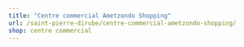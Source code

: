 ```yaml
---
title: "Centre commercial Ametzondo Shopping"
url: /saint-pierre-dirube/centre-commercial-ametzondo-shopping/
shop: centre commercial
---
```

